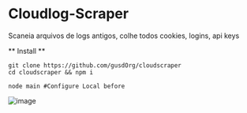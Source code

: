 # Cloudlog-Scraper
Scaneia arquivos de logs antigos, colhe todos cookies, logins, api keys

**  Install **
```
git clone https://github.com/gusdOrg/cloudscraper
cd cloudscraper && npm i

node main #Configure Local before
```

![image](https://user-images.githubusercontent.com/10818439/219918395-20b76909-d75e-4c9a-b06a-e6ba40f4e06f.png)
